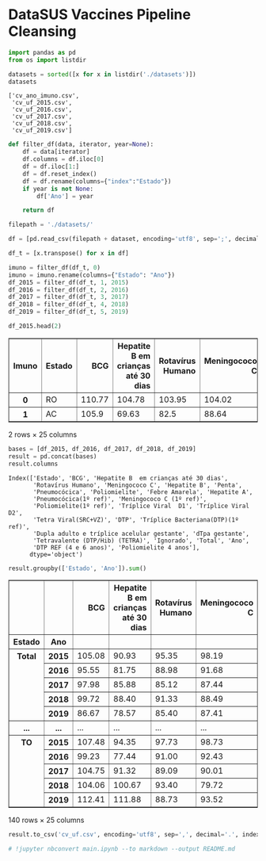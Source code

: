 # DataSUS Vaccines Pipeline Cleansing


```python
import pandas as pd
from os import listdir
```


```python
datasets = sorted([x for x in listdir('./datasets')])
datasets
```




    ['cv_ano_imuno.csv',
     'cv_uf_2015.csv',
     'cv_uf_2016.csv',
     'cv_uf_2017.csv',
     'cv_uf_2018.csv',
     'cv_uf_2019.csv']




```python
def filter_df(data, iterator, year=None):
    df = data[iterator]
    df.columns = df.iloc[0]
    df = df.iloc[1:]
    df = df.reset_index()
    df = df.rename(columns={"index":"Estado"})
    if year is not None:
        df['Ano'] = year

    return df
```


```python
filepath = './datasets/'

df = [pd.read_csv(filepath + dataset, encoding='utf8', sep=';', decimal=',') for dataset in datasets]

df_t = [x.transpose() for x in df]

imuno = filter_df(df_t, 0)
imuno = imuno.rename(columns={"Estado": "Ano"})
df_2015 = filter_df(df_t, 1, 2015)
df_2016 = filter_df(df_t, 2, 2016)
df_2017 = filter_df(df_t, 3, 2017)
df_2018 = filter_df(df_t, 4, 2018)
df_2019 = filter_df(df_t, 5, 2019)

```


```python
df_2015.head(2)
```




<div>
<table border="1" class="dataframe">
  <thead>
    <tr style="text-align: right;">
      <th>Imuno</th>
      <th>Estado</th>
      <th>BCG</th>
      <th>Hepatite B  em crianças até 30 dias</th>
      <th>Rotavírus Humano</th>
      <th>Meningococo C</th>
      <th>Hepatite B</th>
      <th>Penta</th>
      <th>Pneumocócica</th>
      <th>Poliomielite</th>
      <th>Febre Amarela</th>
      <th>...</th>
      <th>Tríplice Viral  D2</th>
      <th>Tetra Viral(SRC+VZ)</th>
      <th>DTP</th>
      <th>Tríplice Bacteriana(DTP)(1º ref)</th>
      <th>Dupla adulto e tríplice acelular gestante</th>
      <th>dTpa gestante</th>
      <th>Tetravalente (DTP/Hib) (TETRA)</th>
      <th>Ignorado</th>
      <th>Total</th>
      <th>Ano</th>
    </tr>
  </thead>
  <tbody>
    <tr>
      <th>0</th>
      <td>RO</td>
      <td>110.77</td>
      <td>104.78</td>
      <td>103.95</td>
      <td>104.02</td>
      <td>106.35</td>
      <td>104.54</td>
      <td>104.68</td>
      <td>105.44</td>
      <td>106.06</td>
      <td>...</td>
      <td>94.61</td>
      <td>94.63</td>
      <td>104.63</td>
      <td>95.82</td>
      <td>73.92</td>
      <td>64.65</td>
      <td>103.36</td>
      <td>229.39</td>
      <td>111.27</td>
      <td>2015</td>
    </tr>
    <tr>
      <th>1</th>
      <td>AC</td>
      <td>105.9</td>
      <td>69.63</td>
      <td>82.5</td>
      <td>88.64</td>
      <td>82.62</td>
      <td>81.24</td>
      <td>72.48</td>
      <td>82.74</td>
      <td>66.67</td>
      <td>...</td>
      <td>51.69</td>
      <td>49.3</td>
      <td>81.3</td>
      <td>62.7</td>
      <td>17.13</td>
      <td>12.08</td>
      <td>83.71</td>
      <td>158.09</td>
      <td>75.54</td>
      <td>2015</td>
    </tr>
  </tbody>
</table>
<p>2 rows × 25 columns</p>
</div>




```python
bases = [df_2015, df_2016, df_2017, df_2018, df_2019]
result = pd.concat(bases)
result.columns
```




    Index(['Estado', 'BCG', 'Hepatite B  em crianças até 30 dias',
           'Rotavírus Humano', 'Meningococo C', 'Hepatite B', 'Penta',
           'Pneumocócica', 'Poliomielite', 'Febre Amarela', 'Hepatite A',
           'Pneumocócica(1º ref)', 'Meningococo C (1º ref)',
           'Poliomielite(1º ref)', 'Tríplice Viral  D1', 'Tríplice Viral  D2',
           'Tetra Viral(SRC+VZ)', 'DTP', 'Tríplice Bacteriana(DTP)(1º ref)',
           'Dupla adulto e tríplice acelular gestante', 'dTpa gestante',
           'Tetravalente (DTP/Hib) (TETRA)', 'Ignorado', 'Total', 'Ano',
           'DTP REF (4 e 6 anos)', 'Poliomielite 4 anos'],
          dtype='object')




```python
result.groupby(['Estado', 'Ano']).sum()
```




<div>
<table border="1" class="dataframe">
  <thead>
    <tr style="text-align: right;">
      <th></th>
      <th></th>
      <th>BCG</th>
      <th>Hepatite B  em crianças até 30 dias</th>
      <th>Rotavírus Humano</th>
      <th>Meningococo C</th>
      <th>Hepatite B</th>
      <th>Penta</th>
      <th>Pneumocócica</th>
      <th>Poliomielite</th>
      <th>Febre Amarela</th>
      <th>Hepatite A</th>
      <th>...</th>
      <th>Tetra Viral(SRC+VZ)</th>
      <th>DTP</th>
      <th>Tríplice Bacteriana(DTP)(1º ref)</th>
      <th>Dupla adulto e tríplice acelular gestante</th>
      <th>dTpa gestante</th>
      <th>Tetravalente (DTP/Hib) (TETRA)</th>
      <th>Ignorado</th>
      <th>Total</th>
      <th>DTP REF (4 e 6 anos)</th>
      <th>Poliomielite 4 anos</th>
    </tr>
    <tr>
      <th>Estado</th>
      <th>Ano</th>
      <th></th>
      <th></th>
      <th></th>
      <th></th>
      <th></th>
      <th></th>
      <th></th>
      <th></th>
      <th></th>
      <th></th>
      <th></th>
      <th></th>
      <th></th>
      <th></th>
      <th></th>
      <th></th>
      <th></th>
      <th></th>
      <th></th>
      <th></th>
      <th></th>
    </tr>
  </thead>
  <tbody>
    <tr>
      <th rowspan="5" valign="top">Total</th>
      <th>2015</th>
      <td>105.08</td>
      <td>90.93</td>
      <td>95.35</td>
      <td>98.19</td>
      <td>97.74</td>
      <td>96.30</td>
      <td>94.23</td>
      <td>98.29</td>
      <td>46.31</td>
      <td>97.07</td>
      <td>...</td>
      <td>77.37</td>
      <td>96.90</td>
      <td>85.78</td>
      <td>45.57</td>
      <td>44.97</td>
      <td>95.49</td>
      <td>196.58</td>
      <td>95.07</td>
      <td>0.00</td>
      <td>0.00</td>
    </tr>
    <tr>
      <th>2016</th>
      <td>95.55</td>
      <td>81.75</td>
      <td>88.98</td>
      <td>91.68</td>
      <td>105.19</td>
      <td>89.27</td>
      <td>95.00</td>
      <td>84.43</td>
      <td>44.59</td>
      <td>71.58</td>
      <td>...</td>
      <td>79.04</td>
      <td>89.53</td>
      <td>64.28</td>
      <td>31.53</td>
      <td>33.81</td>
      <td>5.21</td>
      <td>16.44</td>
      <td>50.44</td>
      <td>2.73</td>
      <td>0.00</td>
    </tr>
    <tr>
      <th>2017</th>
      <td>97.98</td>
      <td>85.88</td>
      <td>85.12</td>
      <td>87.44</td>
      <td>84.40</td>
      <td>84.24</td>
      <td>92.15</td>
      <td>84.74</td>
      <td>47.37</td>
      <td>78.94</td>
      <td>...</td>
      <td>35.44</td>
      <td>0.00</td>
      <td>72.40</td>
      <td>34.73</td>
      <td>42.40</td>
      <td>0.00</td>
      <td>0.00</td>
      <td>72.93</td>
      <td>66.08</td>
      <td>62.26</td>
    </tr>
    <tr>
      <th>2018</th>
      <td>99.72</td>
      <td>88.40</td>
      <td>91.33</td>
      <td>88.49</td>
      <td>88.53</td>
      <td>88.49</td>
      <td>95.25</td>
      <td>89.54</td>
      <td>59.50</td>
      <td>82.69</td>
      <td>...</td>
      <td>33.26</td>
      <td>0.00</td>
      <td>73.27</td>
      <td>44.99</td>
      <td>60.23</td>
      <td>0.00</td>
      <td>0.00</td>
      <td>77.13</td>
      <td>68.52</td>
      <td>63.62</td>
    </tr>
    <tr>
      <th>2019</th>
      <td>86.67</td>
      <td>78.57</td>
      <td>85.40</td>
      <td>87.41</td>
      <td>70.77</td>
      <td>70.76</td>
      <td>89.07</td>
      <td>84.19</td>
      <td>62.41</td>
      <td>85.02</td>
      <td>...</td>
      <td>34.24</td>
      <td>0.00</td>
      <td>57.08</td>
      <td>45.02</td>
      <td>63.23</td>
      <td>0.00</td>
      <td>0.00</td>
      <td>73.44</td>
      <td>53.74</td>
      <td>68.45</td>
    </tr>
    <tr>
      <th>...</th>
      <th>...</th>
      <td>...</td>
      <td>...</td>
      <td>...</td>
      <td>...</td>
      <td>...</td>
      <td>...</td>
      <td>...</td>
      <td>...</td>
      <td>...</td>
      <td>...</td>
      <td>...</td>
      <td>...</td>
      <td>...</td>
      <td>...</td>
      <td>...</td>
      <td>...</td>
      <td>...</td>
      <td>...</td>
      <td>...</td>
      <td>...</td>
      <td>...</td>
    </tr>
    <tr>
      <th rowspan="5" valign="top">TO</th>
      <th>2015</th>
      <td>107.48</td>
      <td>94.35</td>
      <td>97.73</td>
      <td>98.73</td>
      <td>100.00</td>
      <td>98.70</td>
      <td>93.92</td>
      <td>97.22</td>
      <td>83.28</td>
      <td>94.52</td>
      <td>...</td>
      <td>52.17</td>
      <td>98.76</td>
      <td>83.28</td>
      <td>15.24</td>
      <td>16.55</td>
      <td>96.74</td>
      <td>231.40</td>
      <td>92.37</td>
      <td>0.00</td>
      <td>0.00</td>
    </tr>
    <tr>
      <th>2016</th>
      <td>99.23</td>
      <td>77.44</td>
      <td>91.00</td>
      <td>92.43</td>
      <td>106.61</td>
      <td>88.14</td>
      <td>97.31</td>
      <td>84.77</td>
      <td>77.26</td>
      <td>75.63</td>
      <td>...</td>
      <td>88.32</td>
      <td>88.14</td>
      <td>69.89</td>
      <td>11.52</td>
      <td>19.23</td>
      <td>5.49</td>
      <td>31.04</td>
      <td>60.94</td>
      <td>2.28</td>
      <td>0.00</td>
    </tr>
    <tr>
      <th>2017</th>
      <td>104.75</td>
      <td>91.32</td>
      <td>89.09</td>
      <td>90.01</td>
      <td>85.77</td>
      <td>85.76</td>
      <td>93.17</td>
      <td>86.05</td>
      <td>73.28</td>
      <td>81.50</td>
      <td>...</td>
      <td>60.91</td>
      <td>0.00</td>
      <td>75.43</td>
      <td>34.82</td>
      <td>53.33</td>
      <td>0.00</td>
      <td>0.00</td>
      <td>77.95</td>
      <td>72.35</td>
      <td>66.53</td>
    </tr>
    <tr>
      <th>2018</th>
      <td>104.06</td>
      <td>100.67</td>
      <td>93.40</td>
      <td>79.72</td>
      <td>90.04</td>
      <td>90.04</td>
      <td>100.71</td>
      <td>91.68</td>
      <td>81.08</td>
      <td>84.08</td>
      <td>...</td>
      <td>65.92</td>
      <td>0.00</td>
      <td>74.54</td>
      <td>45.80</td>
      <td>70.06</td>
      <td>0.00</td>
      <td>0.00</td>
      <td>81.12</td>
      <td>65.28</td>
      <td>62.70</td>
    </tr>
    <tr>
      <th>2019</th>
      <td>112.41</td>
      <td>111.88</td>
      <td>88.73</td>
      <td>93.52</td>
      <td>76.38</td>
      <td>76.38</td>
      <td>94.02</td>
      <td>88.17</td>
      <td>76.47</td>
      <td>87.09</td>
      <td>...</td>
      <td>81.35</td>
      <td>0.00</td>
      <td>55.40</td>
      <td>51.01</td>
      <td>75.97</td>
      <td>0.00</td>
      <td>0.00</td>
      <td>82.12</td>
      <td>53.13</td>
      <td>65.91</td>
    </tr>
  </tbody>
</table>
<p>140 rows × 25 columns</p>
</div>




```python
result.to_csv('cv_uf.csv', encoding='utf8', sep=',', decimal='.', index=False)
```


```python
# !jupyter nbconvert main.ipynb --to markdown --output README.md
```


```python

```
